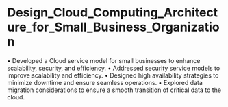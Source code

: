 # Design_Cloud_Computing_Architecture_for_Small_Business_Organization

• Developed a Cloud service model for small businesses to enhance scalability, security, and efficiency. 
• Addressed security service models to improve scalability and efficiency. 
• Designed high availability strategies to minimize downtime and ensure seamless operations. 
• Explored data migration considerations to ensure a smooth transition of critical data to the cloud.

